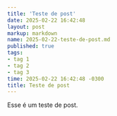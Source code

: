```yaml
---
title: 'Teste de post'
date: 2025-02-22 16:42:48
layout: post
markup: markdown
name: 2025-02-22-teste-de-post.md
published: true
tags: 
- tag 1
- tag 2
- tag 3
time: 2025-02-22 16:42:48 -0300
title: Teste de post
---
```

Esse é um teste de post.
